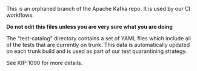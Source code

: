 This is an orphaned branch of the Apache Kafka repo. It is used by our CI workflows.

**Do not edit this files unless you are very sure what you are doing**

The "test-catalog" directory contains a set of YAML files which include all of the tests
that are currently on trunk. This data is automatically updated on each trunk build and
is used as part of our test quarantining strategy. 

See KIP-1090 for more details.
